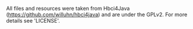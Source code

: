 All files and resources were taken from Hbci4Java
(https://github.com/willuhn/hbci4java) and are under the GPLv2.
For more details see 'LICENSE'.
